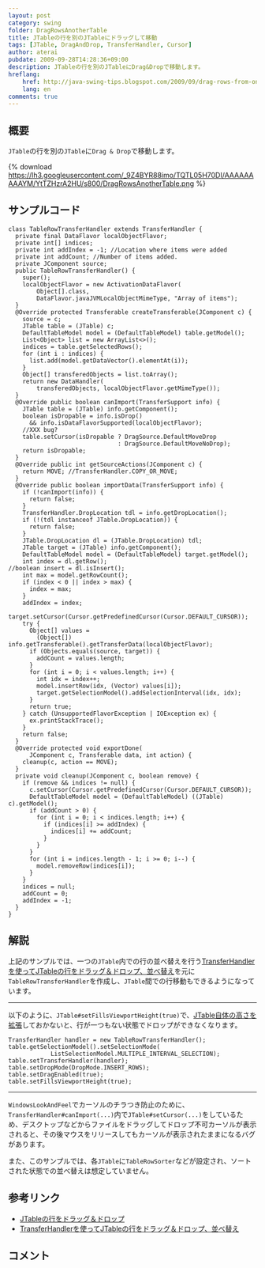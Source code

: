 ```yaml
---
layout: post
category: swing
folder: DragRowsAnotherTable
title: JTableの行を別のJTableにドラッグして移動
tags: [JTable, DragAndDrop, TransferHandler, Cursor]
author: aterai
pubdate: 2009-09-28T14:28:36+09:00
description: JTableの行を別のJTableにDrag&Dropで移動します。
hreflang:
    href: http://java-swing-tips.blogspot.com/2009/09/drag-rows-from-one-jtable-to-another.html
    lang: en
comments: true
---
```

## 概要
`JTable`の行を別の`JTable`に`Drag & Drop`で移動します。

{% download https://lh3.googleusercontent.com/_9Z4BYR88imo/TQTL05H70DI/AAAAAAAAAYM/YtTZHzrA2HU/s800/DragRowsAnotherTable.png %}

## サンプルコード
<pre class="prettyprint"><code>class TableRowTransferHandler extends TransferHandler {
  private final DataFlavor localObjectFlavor;
  private int[] indices;
  private int addIndex = -1; //Location where items were added
  private int addCount; //Number of items added.
  private JComponent source;
  public TableRowTransferHandler() {
    super();
    localObjectFlavor = new ActivationDataFlavor(
        Object[].class,
        DataFlavor.javaJVMLocalObjectMimeType, "Array of items");
  }
  @Override protected Transferable createTransferable(JComponent c) {
    source = c;
    JTable table = (JTable) c;
    DefaultTableModel model = (DefaultTableModel) table.getModel();
    List&lt;Object&gt; list = new ArrayList&lt;&gt;();
    indices = table.getSelectedRows();
    for (int i : indices) {
      list.add(model.getDataVector().elementAt(i));
    }
    Object[] transferedObjects = list.toArray();
    return new DataHandler(
        transferedObjects, localObjectFlavor.getMimeType());
  }
  @Override public boolean canImport(TransferSupport info) {
    JTable table = (JTable) info.getComponent();
    boolean isDropable = info.isDrop()
      &amp;&amp; info.isDataFlavorSupported(localObjectFlavor);
    //XXX bug?
    table.setCursor(isDropable ? DragSource.DefaultMoveDrop
                               : DragSource.DefaultMoveNoDrop);
    return isDropable;
  }
  @Override public int getSourceActions(JComponent c) {
    return MOVE; //TransferHandler.COPY_OR_MOVE;
  }
  @Override public boolean importData(TransferSupport info) {
    if (!canImport(info)) {
      return false;
    }
    TransferHandler.DropLocation tdl = info.getDropLocation();
    if (!(tdl instanceof JTable.DropLocation)) {
      return false;
    }
    JTable.DropLocation dl = (JTable.DropLocation) tdl;
    JTable target = (JTable) info.getComponent();
    DefaultTableModel model = (DefaultTableModel) target.getModel();
    int index = dl.getRow();
//boolean insert = dl.isInsert();
    int max = model.getRowCount();
    if (index &lt; 0 || index &gt; max) {
      index = max;
    }
    addIndex = index;
    target.setCursor(Cursor.getPredefinedCursor(Cursor.DEFAULT_CURSOR));
    try {
      Object[] values =
        (Object[]) info.getTransferable().getTransferData(localObjectFlavor);
      if (Objects.equals(source, target)) {
        addCount = values.length;
      }
      for (int i = 0; i &lt; values.length; i++) {
        int idx = index++;
        model.insertRow(idx, (Vector) values[i]);
        target.getSelectionModel().addSelectionInterval(idx, idx);
      }
      return true;
    } catch (UnsupportedFlavorException | IOException ex) {
      ex.printStackTrace();
    }
    return false;
  }
  @Override protected void exportDone(
      JComponent c, Transferable data, int action) {
    cleanup(c, action == MOVE);
  }
  private void cleanup(JComponent c, boolean remove) {
    if (remove &amp;&amp; indices != null) {
      c.setCursor(Cursor.getPredefinedCursor(Cursor.DEFAULT_CURSOR));
      DefaultTableModel model = (DefaultTableModel) ((JTable) c).getModel();
      if (addCount &gt; 0) {
        for (int i = 0; i &lt; indices.length; i++) {
          if (indices[i] &gt;= addIndex) {
            indices[i] += addCount;
          }
        }
      }
      for (int i = indices.length - 1; i &gt;= 0; i--) {
        model.removeRow(indices[i]);
      }
    }
    indices = null;
    addCount = 0;
    addIndex = -1;
  }
}
</code></pre>

## 解説
上記のサンプルでは、一つの`JTable`内での行の並べ替えを行う[TransferHandlerを使ってJTableの行をドラッグ＆ドロップ、並べ替え](http://ateraimemo.com/Swing/DnDReorderTable.html)を元に`TableRowTransferHandler`を作成し、`JTable`間での行移動もできるようになっています。

- - - -
以下のように、`JTable#setFillsViewportHeight(true)`で、[JTable自体の高さを拡張](http://ateraimemo.com/Swing/FillsViewportHeight.html)しておかないと、行が一つもない状態でドロップができなくなります。

<pre class="prettyprint"><code>TransferHandler handler = new TableRowTransferHandler();
table.getSelectionModel().setSelectionMode(
            ListSelectionModel.MULTIPLE_INTERVAL_SELECTION);
table.setTransferHandler(handler);
table.setDropMode(DropMode.INSERT_ROWS);
table.setDragEnabled(true);
table.setFillsViewportHeight(true);
</code></pre>

- - - -
`WindowsLookAndFeel`でカーソルのチラつき防止のために、`TransferHandler#canImport(...)`内で`JTable#setCursor(...)`をしているため、デスクトップなどからファイルをドラッグしてドロップ不可カーソルが表示されると、その後マウスをリリースしてもカーソルが表示されたままになるバグがあります。

また、このサンプルでは、各`JTable`に`TableRowSorter`などが設定され、ソートされた状態での並べ替えは想定していません。

## 参考リンク
- [JTableの行をドラッグ＆ドロップ](http://ateraimemo.com/Swing/DnDTable.html)
- [TransferHandlerを使ってJTableの行をドラッグ＆ドロップ、並べ替え](http://ateraimemo.com/Swing/DnDReorderTable.html)

<!-- dummy comment line for breaking list -->

## コメント
